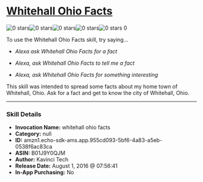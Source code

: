 # [Whitehall Ohio Facts](http://alexa.amazon.com/#skills/amzn1.echo-sdk-ams.app.955cd093-5bf6-4a83-a5eb-0538f6ac83ca)
![0 stars](../../images/ic_star_border_black_18dp_1x.png)![0 stars](../../images/ic_star_border_black_18dp_1x.png)![0 stars](../../images/ic_star_border_black_18dp_1x.png)![0 stars](../../images/ic_star_border_black_18dp_1x.png)![0 stars](../../images/ic_star_border_black_18dp_1x.png) 0

To use the Whitehall Ohio Facts skill, try saying...

* *Alexa ask Whitehall Ohio Facts for a fact*

* *Alexa, ask Whitehall Ohio Facts to tell me a fact*

* *Alexa, ask Whitehall Ohio Facts for something interesting*

This skill was intended to spread some facts about my home town of Whitehall, Ohio. Ask for a fact and get to know the city of Whitehall, Ohio.

***

### Skill Details

* **Invocation Name:** whitehall ohio facts
* **Category:** null
* **ID:** amzn1.echo-sdk-ams.app.955cd093-5bf6-4a83-a5eb-0538f6ac83ca
* **ASIN:** B01J9Y0QJM
* **Author:** Kavinci Tech
* **Release Date:** August 1, 2016 @ 07:56:41
* **In-App Purchasing:** No
